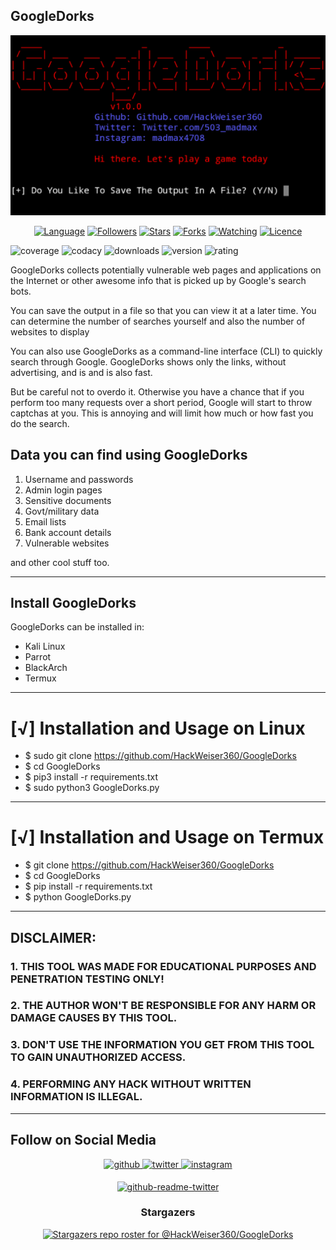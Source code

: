 ## GoogleDorks
![Image](GoogleDorks.jpg)

<p align="center">
<a href="https://github.com/HackWeiser360"><img title="Language" src="https://img.shields.io/badge/Made%20with-Python-1f425f.svg?v=103"></a>
<a href="https://github.com/HackWeiser360"><img title="Followers" src="https://img.shields.io/github/followers/HackWeiser360?color=blue&style=flat-square"></a>
<a href="https://github.com/HackWeiser360"><img title="Stars" src="https://img.shields.io/github/stars/HackWeiser360/GoogleDorks?color=red&style=flat-square"></a>
<a href="https://github.com/HackWeiser360"><img title="Forks" src="https://img.shields.io/github/forks/HackWeiser360/GoogleDorks?color=red&style=flat-square"></a>
<a href="https://github.com/HackWeiser360"><img title="Watching" src="https://img.shields.io/github/watchers/HackWeiser360/GoogleDorks?label=Watchers&color=blue&style=flat-square"></a>
<a href="https://github.com/HackWeiser360"><img title="Licence" src="https://img.shields.io/badge/License-GNU-blue.svg"></a>
</p>

![coverage](https://img.shields.io/badge/coverage-34%25-yellowgreen)
![codacy](https://img.shields.io/badge/codacy-A-green)
![downloads](https://img.shields.io/badge/downloads-78%2Fmonth-brightgreen)
![version](https://img.shields.io/badge/version-1.0.0-blue)
![rating](https://img.shields.io/badge/rating-★★★★☆-brightgreen)

GoogleDorks collects potentially vulnerable web pages and applications on the Internet or other awesome info that is picked up by Google's search bots. 

You can save the output in a file so that you can view it at a later time. You can determine the number of searches yourself and also the number of websites to display

You can also use GoogleDorks as a command-line interface (CLI) to quickly search through Google. GoogleDorks shows only the links, without advertising, and is and is also fast.

But be careful not to overdo it. Otherwise you have a chance that if you perform too many requests over a short period, Google will start to throw captchas at you. This is annoying and will limit how much or how fast you do the search.

## Data you can find using GoogleDorks
1. Username and passwords
2. Admin login pages
3. Sensitive documents
4. Govt/military data
5. Email lists
6. Bank account details
7. Vulnerable websites

and other cool stuff too.
***
## Install GoogleDorks
GoogleDorks can be installed in:
* Kali Linux
* Parrot 
* BlackArch
* Termux

****
# [√] Installation and Usage on Linux
* $ sudo git clone https://github.com/HackWeiser360/GoogleDorks
* $ cd GoogleDorks
* $ pip3 install -r requirements.txt
* $ sudo python3 GoogleDorks.py
****
# [√] Installation and Usage on Termux
* $ git clone https://github.com/HackWeiser360/GoogleDorks
* $ cd GoogleDorks
* $ pip install -r requirements.txt
* $ python GoogleDorks.py
****
## DISCLAIMER:
### 1. THIS TOOL WAS MADE FOR EDUCATIONAL PURPOSES AND PENETRATION TESTING ONLY!
### 2. THE AUTHOR WON'T BE RESPONSIBLE FOR ANY HARM OR DAMAGE CAUSES BY THIS TOOL.
### 3. DON'T USE THE INFORMATION YOU GET FROM THIS TOOL TO GAIN UNAUTHORIZED ACCESS.
### 4. PERFORMING ANY HACK WITHOUT WRITTEN INFORMATION IS ILLEGAL.
***

## Follow on Social Media

<div align="center">
<a href="https://github.com/HackWeiser360" target="_blank">
<img src=https://img.shields.io/badge/github-%2324292e.svg?&style=for-the-badge&logo=github&logoColor=white alt=github style="margin-bottom: 5px;" />
</a>
<a href="https://twitter.com/503_madmax" target="_blank">
<img src=https://img.shields.io/badge/twitter-%2300acee.svg?&style=for-the-badge&logo=twitter&logoColor=white alt=twitter style="margin-bottom: 5px;" />
</a>
<a href="https://www.instagram.com/madmax4708/" target="_blank">
<img src=https://img.shields.io/badge/instagram-%23000000.svg?&style=for-the-badge&logo=instagram&logoColor=white alt=instagram style="margin-bottom: 5px;" />

[![github-readme-twitter](https://github-readme-twitter.gazf.vercel.app/api?id=503_madmax)](https://github.com/HackWeiser360/github-readme-twitter)

### Stargazers
[![Stargazers repo roster for @HackWeiser360/GoogleDorks](https://reporoster.com/stars/HackWeiser360/GoogleDorks)](https://github.com/HackWeiser360/GoogleDorks)
